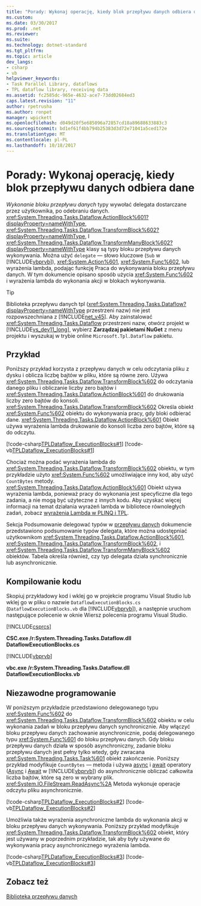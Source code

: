 ```yaml
---
title: "Porady: Wykonaj operację, kiedy blok przepływu danych odbiera dane"
ms.custom: 
ms.date: 03/30/2017
ms.prod: .net
ms.reviewer: 
ms.suite: 
ms.technology: dotnet-standard
ms.tgt_pltfrm: 
ms.topic: article
dev_langs:
- csharp
- vb
helpviewer_keywords:
- Task Parallel Library, dataflows
- TPL dataflow library, receiving data
ms.assetid: fc2585dc-965e-4632-ace7-73dd02684ed3
caps.latest.revision: "11"
author: rpetrusha
ms.author: ronpet
manager: wpickett
ms.openlocfilehash: d049d20f5e685096a72857cd18a89688633883c3
ms.sourcegitcommit: bd1ef61f4bb794b25383d3d72e71041a5ced172e
ms.translationtype: MT
ms.contentlocale: pl-PL
ms.lasthandoff: 10/18/2017
---
```

# <a name="how-to-perform-action-when-a-dataflow-block-receives-data"></a>Porady: Wykonaj operację, kiedy blok przepływu danych odbiera dane
*Wykonanie bloku przepływu danych* typy wywołać delegata dostarczane przez użytkownika, po odebraniu danych. <xref:System.Threading.Tasks.Dataflow.ActionBlock%601?displayProperty=nameWithType>, <xref:System.Threading.Tasks.Dataflow.TransformBlock%602?displayProperty=nameWithType>, I <xref:System.Threading.Tasks.Dataflow.TransformManyBlock%602?displayProperty=nameWithType> klasy są typy bloku przepływu danych wykonywania. Można użyć `delegate` — słowo kluczowe (`Sub` w [!INCLUDE[vbprvb](../../../includes/vbprvb-md.md)]), <xref:System.Action%601>, <xref:System.Func%602>, lub wyrażenia lambda, podając funkcję Praca do wykonywania bloku przepływu danych. W tym dokumencie opisano sposób użycia <xref:System.Func%602> i wyrażenia lambda do wykonania akcji w blokach wykonywania.  
  
> [!TIP]
>  Biblioteka przepływu danych tpl (<xref:System.Threading.Tasks.Dataflow?displayProperty=nameWithType> przestrzeni nazw) nie jest rozpowszechniana z [!INCLUDE[net_v45](../../../includes/net-v45-md.md)]. Aby zainstalować <xref:System.Threading.Tasks.Dataflow> przestrzeni nazw, otwórz projekt w [!INCLUDE[vs_dev11_long](../../../includes/vs-dev11-long-md.md)], wybierz **Zarządzaj pakietami NuGet** z menu projektu i wyszukaj w trybie online `Microsoft.Tpl.Dataflow` pakietu.  
  
## <a name="example"></a>Przykład  
 Poniższy przykład korzysta z przepływu danych w celu odczytania pliku z dysku i oblicza liczbę bajtów w pliku, które są równe zero. Używa <xref:System.Threading.Tasks.Dataflow.TransformBlock%602> do odczytania danego pliku i obliczanie liczby zero bajtów i <xref:System.Threading.Tasks.Dataflow.ActionBlock%601> do drukowania liczby zero bajtów do konsoli. <xref:System.Threading.Tasks.Dataflow.TransformBlock%602> Określa obiekt <xref:System.Func%602> obiektu do wykonywania pracy, gdy bloki odbierać dane. <xref:System.Threading.Tasks.Dataflow.ActionBlock%601> Obiekt używa wyrażenia lambda drukowanie do konsoli liczba zero bajtów, które są do odczytu.  
  
 [!code-csharp[TPLDataflow_ExecutionBlocks#1](../../../samples/snippets/csharp/VS_Snippets_Misc/tpldataflow_executionblocks/cs/dataflowexecutionblocks.cs#1)]
 [!code-vb[TPLDataflow_ExecutionBlocks#1](../../../samples/snippets/visualbasic/VS_Snippets_Misc/tpldataflow_executionblocks/vb/dataflowexecutionblocks.vb#1)]  
  
 Chociaż można podać wyrażenia lambda do <xref:System.Threading.Tasks.Dataflow.TransformBlock%602> obiektu, w tym przykładzie użyto <xref:System.Func%602> umożliwiające inny kod, aby użyć `CountBytes` metody. <xref:System.Threading.Tasks.Dataflow.ActionBlock%601> Obiekt używa wyrażenia lambda, ponieważ pracy do wykonania jest specyficzne dla tego zadania, a nie mogą być użyteczne z innych kodu. Aby uzyskać więcej informacji na temat działania wyrażeń lambda w bibliotece równoległych zadań, zobacz [wyrażenia Lambda w PLINQ i TPL](../../../docs/standard/parallel-programming/lambda-expressions-in-plinq-and-tpl.md).  
  
 Sekcja Podsumowanie delegować typów w [przepływu danych](../../../docs/standard/parallel-programming/dataflow-task-parallel-library.md) dokumencie przedstawiono podsumowanie typów delegata, które można udostępniać użytkownikom <xref:System.Threading.Tasks.Dataflow.ActionBlock%601>, <xref:System.Threading.Tasks.Dataflow.TransformBlock%602>, i <xref:System.Threading.Tasks.Dataflow.TransformManyBlock%602> obiektów. Tabela określa również, czy typ delegata działa synchronicznie lub asynchronicznie.  
  
## <a name="compiling-the-code"></a>Kompilowanie kodu  
 Skopiuj przykładowy kod i wklej go w projekcie programu Visual Studio lub wklej go w pliku o nazwie `DataflowExecutionBlocks.cs` (`DataflowExecutionBlocks.vb` dla [!INCLUDE[vbprvb](../../../includes/vbprvb-md.md)]), a następnie uruchom następujące polecenie w oknie Wiersz polecenia programu Visual Studio.  
  
 [!INCLUDE[csprcs](../../../includes/csprcs-md.md)]  
  
 **CSC.exe /r:System.Threading.Tasks.Dataflow.dll DataflowExecutionBlocks.cs**  
  
 [!INCLUDE[vbprvb](../../../includes/vbprvb-md.md)]  
  
 **vbc.exe /r:System.Threading.Tasks.Dataflow.dll DataflowExecutionBlocks.vb**  
  
## <a name="robust-programming"></a>Niezawodne programowanie  
 W poniższym przykładzie przedstawiono delegowanego typu <xref:System.Func%602> do <xref:System.Threading.Tasks.Dataflow.TransformBlock%602> obiektu w celu wykonania zadań w bloku przepływu danych synchronicznie. Aby włączyć bloku przepływu danych zachowanie asynchronicznie, podaj delegowanego typu <xref:System.Func%601> do bloku przepływu danych. Gdy bloku przepływu danych działa w sposób asynchroniczny, zadanie bloku przepływu danych jest pełny tylko wtedy, gdy zwracana <xref:System.Threading.Tasks.Task%601> obiekt zakończenie. Poniższy przykład modyfikuje `CountBytes` — metoda i używa [async](~/docs/csharp/language-reference/keywords/async.md) i [await](~/docs/csharp/language-reference/keywords/await.md) operatory ([Async](~/docs/visual-basic/language-reference/modifiers/async.md) i [Await](~/docs/visual-basic/language-reference/operators/await-operator.md) w [!INCLUDE[vbprvb](../../../includes/vbprvb-md.md)]) do asynchronicznie obliczać całkowita liczba bajtów, które są zero w wybrany plik. <xref:System.IO.FileStream.ReadAsync%2A> Metoda wykonuje operacje odczytu pliku asynchronicznie.  
  
 [!code-csharp[TPLDataflow_ExecutionBlocks#2](../../../samples/snippets/csharp/VS_Snippets_Misc/tpldataflow_executionblocks/cs/dataflowexecutionblocks.cs#2)]
 [!code-vb[TPLDataflow_ExecutionBlocks#2](../../../samples/snippets/visualbasic/VS_Snippets_Misc/tpldataflow_executionblocks/vb/dataflowexecutionblocks.vb#2)]  
  
 Umożliwia także wyrażenia asynchroniczne lambda do wykonania akcji w bloku przepływu danych wykonywania. Poniższy przykład modyfikuje <xref:System.Threading.Tasks.Dataflow.TransformBlock%602> obiekt, który jest używany w poprzednim przykładzie, tak aby były używane do wykonywania pracy asynchronicznego wyrażenia lambda.  
  
 [!code-csharp[TPLDataflow_ExecutionBlocks#3](../../../samples/snippets/csharp/VS_Snippets_Misc/tpldataflow_executionblocks/cs/dataflowexecutionblocks.cs#3)]
 [!code-vb[TPLDataflow_ExecutionBlocks#3](../../../samples/snippets/visualbasic/VS_Snippets_Misc/tpldataflow_executionblocks/vb/dataflowexecutionblocks.vb#3)]  
  
## <a name="see-also"></a>Zobacz też  
 [Biblioteka przepływu danych](../../../docs/standard/parallel-programming/dataflow-task-parallel-library.md)
